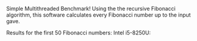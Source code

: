 Simple Multithreaded Benchmark!
Using the the recursive Fibonacci algorithm, this software calculates every Fibonacci number up to the input gave.

Results for the first 50 Fibonacci numbers:
  Intel i5-8250U: 
